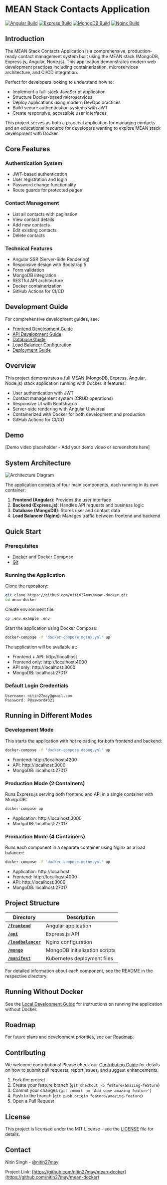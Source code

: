 # MEAN Stack Contacts Application

[![Angular Build](https://github.com/nitin27may/mean-docker/workflows/Angular%20Build/badge.svg)](https://github.com/nitin27may/mean-docker/actions)
[![Express Build](https://github.com/nitin27may/mean-docker/workflows/Expressjs%20Build/badge.svg)](https://github.com/nitin27may/mean-docker/actions)
[![MongoDB Build](https://github.com/nitin27may/mean-docker/workflows/Mongo%20Build/badge.svg)](https://github.com/nitin27may/mean-docker/actions)
[![Nginx Build](https://github.com/nitin27may/mean-docker/workflows/Nginx%20Build/badge.svg)](https://github.com/nitin27may/mean-docker/actions)

## Introduction

The MEAN Stack Contacts Application is a comprehensive, production-ready contact management system built using the MEAN stack (MongoDB, Express.js, Angular, Node.js). This application demonstrates modern web development practices including containerization, microservices architecture, and CI/CD integration.

Perfect for developers looking to understand how to:
- Implement a full-stack JavaScript application
- Structure Docker-based microservices
- Deploy applications using modern DevOps practices
- Build secure authentication systems with JWT
- Create responsive, accessible user interfaces

This project serves as both a practical application for managing contacts and an educational resource for developers wanting to explore MEAN stack development with Docker.

## Core Features

### Authentication System

- JWT-based authentication
- User registration and login
- Password change functionality
- Route guards for protected pages

### Contact Management

- List all contacts with pagination
- View contact details
- Add new contacts
- Edit existing contacts
- Delete contacts

### Technical Features

- Angular SSR (Server-Side Rendering)
- Responsive design with Bootstrap 5
- Form validation
- MongoDB integration
- RESTful API architecture
- Docker containerization
- GitHub Actions for CI/CD

## Development Guide

For comprehensive development guides, see:

- [Frontend Development Guide](./frontend/README.md)
- [API Development Guide](./api/README.md)
- [Database Guide](./mongo/README.md)
- [Load Balancer Configuration](./loadbalancer/README.md)
- [Deployment Guide](./docs/deployment.md)


## Overview

This project demonstrates a full MEAN (MongoDB, Express, Angular, Node.js) stack application running with Docker. It features:

- User authentication with JWT
- Contact management system (CRUD operations)
- Responsive UI with Bootstrap 5
- Server-side rendering with Angular Universal
- Containerized with Docker for both development and production
- GitHub Actions for CI/CD

## Demo

[Demo video placeholder - Add your demo video or screenshots here]

## System Architecture

![Architecture Diagram](docs/screenshots/architecture.png)

The application consists of four main components, each running in its own container:

1. **Frontend (Angular)**: Provides the user interface
2. **Backend (Express.js)**: Handles API requests and business logic
3. **Database (MongoDB)**: Stores user and contact data
4. **Load Balancer (Nginx)**: Manages traffic between frontend and backend

## Quick Start

### Prerequisites

- [Docker](https://www.docker.com/products/docker-desktop) and Docker Compose
- [Git](https://git-scm.com/downloads)

### Running the Application

Clone the repository:

```bash
git clone https://github.com/nitin27may/mean-docker.git
cd mean-docker
```

Create environment file:

```bash
cp .env.example .env
```

Start the application using Docker Compose:

```bash
docker-compose -f 'docker-compose.nginx.yml' up
```

The application will be available at:
- Frontend + API: http://localhost
- Frontend only: http://localhost:4000
- API only: http://localhost:3000
- MongoDB: localhost:27017

### Default Login Credentials

```
Username: nitin27may@gmail.com
Password: P@ssword#321
```

## Running in Different Modes

### Development Mode

This starts the application with hot reloading for both frontend and backend:

```bash
docker-compose -f 'docker-compose.debug.yml' up
```

- Frontend: http://localhost:4200
- API: http://localhost:3000
- MongoDB: localhost:27017

### Production Mode (2 Containers)

Runs Express.js serving both frontend and API in a single container with MongoDB:

```bash
docker-compose up
```

- Application: http://localhost:3000
- MongoDB: localhost:27017

### Production Mode (4 Containers)

Runs each component in a separate container using Nginx as a load balancer:

```bash
docker-compose -f 'docker-compose.nginx.yml' up
```

- Application: http://localhost
- Frontend: http://localhost:4000
- API: http://localhost:3000
- MongoDB: localhost:27017

## Project Structure

| Directory | Description |
|-----------|-------------|
| **[`/frontend`](./frontend/README.md)** | Angular application |
| **[`/api`](./api/README.md)** | Express.js API |
| **[`/loadbalancer`](./loadbalancer/README.md)** | Nginx configuration |
| **[`/mongo`](./mongo/README.md)** | MongoDB initialization scripts |
| **[`/manifest`](./manifest/)** | Kubernetes deployment files |

For detailed information about each component, see the README in the respective directory.


## Running Without Docker

See the [Local Development Guide](./docs/local-development.md) for instructions on running the application without Docker.

## Roadmap

For future plans and development priorities, see our [Roadmap](./docs/roadmap.md).

## Contributing

We welcome contributions! Please check our [Contributing Guide](CONTRIBUTING.md) for details on how to submit pull requests, report issues, and suggest enhancements.

1. Fork the project
2. Create your feature branch (`git checkout -b feature/amazing-feature`)
3. Commit your changes (`git commit -m 'Add some amazing feature'`)
4. Push to the branch (`git push origin feature/amazing-feature`)
5. Open a Pull Request

## License

This project is licensed under the MIT License - see the [LICENSE](LICENSE) file for details.

## Contact

Nitin Singh - [@nitin27may](https://twitter.com/nitin27may)

Project Link: [https://github.com/nitin27may/mean-docker](https://github.com/nitin27may/mean-docker)